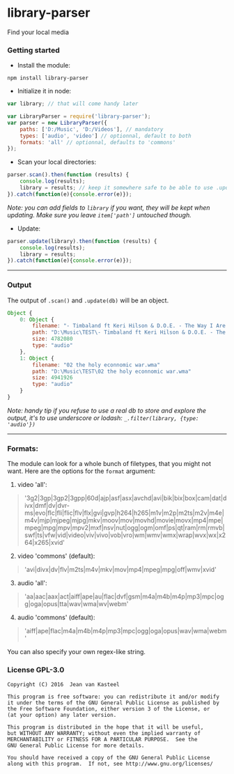 # library-parser
Find your local media

### Getting started

- Install the module:

```
npm install library-parser
```

- Initialize it in node:

```js
var library; // that will come handy later

var LibraryParser = require('library-parser');
var parser = new LibraryParser({
    paths: ['D:/Music', 'D:/Videos'], // mandatory
    types: ['audio', 'video'] // optionnal, default to both
    formats: 'all' // optionnal, defaults to 'commons'
});
```

- Scan your local directories:

```js
parser.scan().then(function (results) {
    console.log(results);
    library = results; // keep it somewhere safe to be able to use .update()
}).catch(function(e){console.error(e)});
```
*Note: you can add fields to `library` if you want, they will be kept when updating. Make sure you leave `item['path']` untouched though.*

- Update:

```js
parser.update(library).then(function (results) {
    console.log(results);
    library = results;
}).catch(function(e){console.error(e)});
```

---

### Output
The output of `.scan()` and `.update(db)` will be an object.

```js
Object {
    0: Object {
        filename: "- Timbaland ft Keri Hilson & D.O.E. - The Way I Are.mp3"
        path: "D:\Music\TEST\- Timbaland ft Keri Hilson & D.O.E. - The Way I Are.mp3"
        size: 4782080
        type: "audio"
    },
    1: Object {
        filename: "02 the holy econnomic war.wma"
        path: "D:\Music\TEST\02 the holy econnomic war.wma"
        size: 4941926
        type: "audio"
    }
}
```

*Note: handy tip if you refuse to use a real db to store and explore the output, it's to use underscore or lodash: `_.filter(library, {type: 'audio'})`*

---

### Formats: 
The module can look for a whole bunch of filetypes, that you might not want.
Here are the options for the `format` argument:

1. video 'all':
> '3g2|3gp|3gp2|3gpp|60d|ajp|asf|asx|avchd|avi|bik|bix|box|cam|dat|divx|dmf|dv|dvr-ms|evo|flc|fli|flic|flv|flx|gvi|gvp|h264|h265|m1v|m2p|m2ts|m2v|m4e|m4v|mjp|mjpeg|mjpg|mkv|moov|mov|movhd|movie|movx|mp4|mpe|mpeg|mpg|mpv|mpv2|mxf|nsv|nut|ogg|ogm|omf|ps|qt|ram|rm|rmvb|swf|ts|vfw|vid|video|viv|vivo|vob|vro|wm|wmv|wmx|wrap|wvx|wx|x264|x265|xvid'

2. video 'commons' (default): 
> 'avi|divx|dv|flv|m2ts|m4v|mkv|mov|mp4|mpeg|mpg|off|wmv|xvid'

3. audio 'all':
> 'aa|aac|aax|act|aiff|ape|au|flac|dvf|gsm|m4a|m4b|m4p|mp3|mpc|ogg|oga|opus|tta|wav|wma|wv|webm'

4. audio 'commons' (default): 
>'aiff|ape|flac|m4a|m4b|m4p|mp3|mpc|ogg|oga|opus|wav|wma|webm'

You can also specify your own regex-like string.

### License GPL-3.0

    Copyright (C) 2016  Jean van Kasteel

    This program is free software: you can redistribute it and/or modify
    it under the terms of the GNU General Public License as published by
    the Free Software Foundation, either version 3 of the License, or
    (at your option) any later version.

    This program is distributed in the hope that it will be useful,
    but WITHOUT ANY WARRANTY; without even the implied warranty of
    MERCHANTABILITY or FITNESS FOR A PARTICULAR PURPOSE.  See the
    GNU General Public License for more details.

    You should have received a copy of the GNU General Public License
    along with this program.  If not, see http://www.gnu.org/licenses/